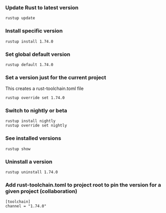 ### Update Rust to latest version
```
rustup update
```

### Install specific version
```
rustup install 1.74.0
```

### Set global default version

```
rustup default 1.74.0
```

### Set a version just for the current project
This creates a rust-toolchain.toml file
```
rustup override set 1.74.0
```

### Switch to nightly or beta
```
rustup install nightly
rustup override set nightly
```

### See installed versions
```
rustup show
```

### Uninstall a version
```
rustup uninstall 1.74.0
```
### Add rust-toolchain.toml to project root to pin the version for a given project (collaboration)
```
[toolchain]
channel = "1.74.0"
```